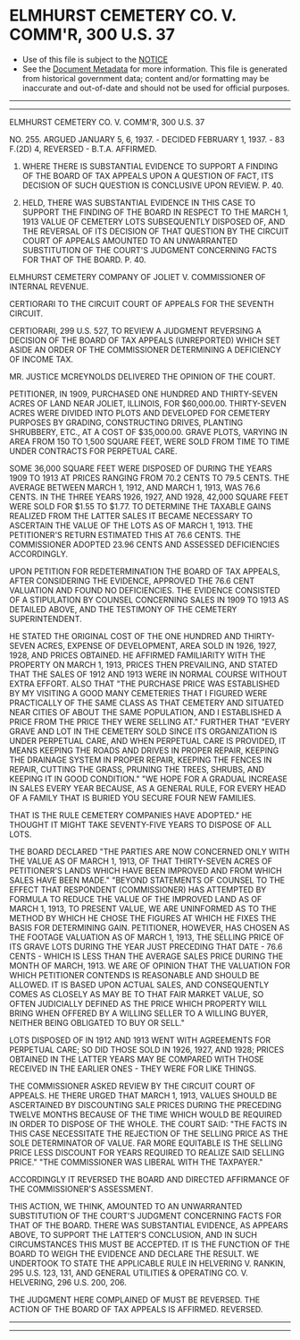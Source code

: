 ---
---

# ELMHURST CEMETERY CO. V. COMM'R, 300 U.S. 37

* Use of this file is subject to the [NOTICE](https://github.com/publicdocs/notice/blob/master/NOTICE)
* See the [Document Metadata](../../../) for more information.
  This file is generated from historical government data; content and/or formatting may be inaccurate and out-of-date and should not be used for official purposes.

----------
----------

ELMHURST CEMETERY CO. V. COMM'R, 300 U.S. 37

NO. 255.  ARGUED JANUARY 5, 6, 1937.  - DECIDED FEBRUARY 1, 1937.  - 83 F.(2D) 4, REVERSED - B.T.A. AFFIRMED.

1.  WHERE THERE IS SUBSTANTIAL EVIDENCE TO SUPPORT A FINDING OF THE BOARD OF TAX APPEALS UPON A QUESTION OF FACT, ITS DECISION OF SUCH QUESTION IS CONCLUSIVE UPON REVIEW.  P. 40.

2. HELD, THERE WAS SUBSTANTIAL EVIDENCE IN THIS CASE TO SUPPORT THE FINDING OF THE BOARD IN RESPECT TO THE MARCH 1, 1913 VALUE OF CEMETERY LOTS SUBSEQUENTLY DISPOSED OF, AND THE REVERSAL OF ITS DECISION OF THAT QUESTION BY THE CIRCUIT COURT OF APPEALS AMOUNTED TO AN UNWARRANTED SUBSTITUTION OF THE COURT'S JUDGMENT CONCERNING FACTS FOR THAT OF THE BOARD.  P. 40.

ELMHURST CEMETERY COMPANY OF JOLIET V. COMMISSIONER OF INTERNAL REVENUE.

CERTIORARI TO THE CIRCUIT COURT OF APPEALS FOR THE SEVENTH CIRCUIT.

CERTIORARI, 299 U.S. 527, TO REVIEW A JUDGMENT REVERSING A DECISION OF THE BOARD OF TAX APPEALS (UNREPORTED) WHICH SET ASIDE AN ORDER OF THE COMMISSIONER DETERMINING A DEFICIENCY OF INCOME TAX.

MR. JUSTICE MCREYNOLDS DELIVERED THE OPINION OF THE COURT.

PETITIONER, IN 1909, PURCHASED ONE HUNDRED AND THIRTY-SEVEN ACRES OF LAND NEAR JOLIET, ILLINOIS, FOR $60,000.00.  THIRTY-SEVEN ACRES WERE DIVIDED INTO PLOTS AND DEVELOPED FOR CEMETERY PURPOSES BY GRADING, CONSTRUCTING DRIVES, PLANTING SHRUBBERY, ETC., AT A COST OF $35,000.00.  GRAVE PLOTS, VARYING IN AREA FROM 150 TO 1,500 SQUARE FEET, WERE SOLD FROM TIME TO TIME UNDER CONTRACTS FOR PERPETUAL CARE.

SOME 36,000 SQUARE FEET WERE DISPOSED OF DURING THE YEARS 1909 TO 1913 AT PRICES RANGING FROM 70.2 CENTS TO 79.5 CENTS.  THE AVERAGE BETWEEN MARCH 1, 1912, AND MARCH 1, 1913, WAS 76.6 CENTS.  IN THE THREE YEARS 1926, 1927, AND 1928, 42,000 SQUARE FEET WERE SOLD FOR $1.55 TO $1.77.  TO DETERMINE THE TAXABLE GAINS REALIZED FROM THE LATTER SALES IT BECAME NECESSARY TO ASCERTAIN THE VALUE OF THE LOTS AS OF MARCH 1, 1913.  THE PETITIONER'S RETURN ESTIMATED THIS AT 76.6 CENTS.  THE COMMISSIONER ADOPTED 23.96 CENTS AND ASSESSED DEFICIENCIES ACCORDINGLY.

UPON PETITION FOR REDETERMINATION THE BOARD OF TAX APPEALS, AFTER CONSIDERING THE EVIDENCE, APPROVED THE 76.6 CENT VALUATION AND FOUND NO DEFICIENCIES.  THE EVIDENCE CONSISTED OF A STIPULATION BY COUNSEL CONCERNING SALES IN 1909 TO 1913 AS DETAILED ABOVE, AND THE TESTIMONY OF THE CEMETERY SUPERINTENDENT.

HE STATED THE ORIGINAL COST OF THE ONE HUNDRED AND THIRTY-SEVEN ACRES, EXPENSE OF DEVELOPMENT, AREA SOLD IN 1926, 1927, 1928, AND PRICES OBTAINED.  HE AFFIRMED FAMILIARITY WITH THE PROPERTY ON MARCH 1, 1913, PRICES THEN PREVAILING, AND STATED THAT THE SALES OF 1912 AND 1913 WERE IN NORMAL COURSE WITHOUT EXTRA EFFORT.  ALSO THAT "THE PURCHASE PRICE WAS ESTABLISHED BY MY VISITING A GOOD MANY CEMETERIES THAT I FIGURED WERE PRACTICALLY OF THE SAME CLASS AS THAT CEMETERY AND SITUATED NEAR CITIES OF ABOUT THE SAME POPULATION, AND I ESTABLISHED A PRICE FROM THE PRICE THEY WERE SELLING AT."  FURTHER THAT "EVERY GRAVE AND LOT IN THE CEMETERY SOLD SINCE ITS ORGANIZATION IS UNDER PERPETUAL CARE, AND WHEN PERPETUAL CARE IS PROVIDED, IT MEANS KEEPING THE ROADS AND DRIVES IN PROPER REPAIR, KEEPING THE DRAINAGE SYSTEM IN PROPER REPAIR, KEEPING THE FENCES IN REPAIR, CUTTING THE GRASS, PRUNING THE TREES, SHRUBS, AND KEEPING IT IN GOOD CONDITION."  "WE HOPE FOR A GRADUAL INCREASE IN SALES EVERY YEAR BECAUSE, AS A GENERAL RULE, FOR EVERY HEAD OF A FAMILY THAT IS BURIED YOU SECURE FOUR NEW FAMILIES.

THAT IS THE RULE CEMETERY COMPANIES HAVE ADOPTED."  HE THOUGHT IT MIGHT TAKE SEVENTY-FIVE YEARS TO DISPOSE OF ALL LOTS.

THE BOARD DECLARED "THE PARTIES ARE NOW CONCERNED ONLY WITH THE VALUE AS OF MARCH 1, 1913, OF THAT THIRTY-SEVEN ACRES OF PETITIONER'S LANDS WHICH HAVE BEEN IMPROVED AND FROM WHICH SALES HAVE BEEN MADE."  "BEYOND STATEMENTS OF COUNSEL TO THE EFFECT THAT RESPONDENT (COMMISSIONER) HAS ATTEMPTED BY FORMULA TO REDUCE THE VALUE OF THE IMPROVED LAND AS OF MARCH 1, 1913, TO PRESENT VALUE, WE ARE UNINFORMED AS TO THE METHOD BY WHICH HE CHOSE THE FIGURES AT WHICH HE FIXES THE BASIS FOR DETERMINING GAIN.  PETITIONER, HOWEVER, HAS CHOSEN AS THE FOOTAGE VALUATION AS OF MARCH 1, 1913, THE SELLING PRICE OF ITS GRAVE LOTS DURING THE YEAR JUST PRECEDING THAT DATE - 76.6 CENTS - WHICH IS LESS THAN THE AVERAGE SALES PRICE DURING THE MONTH OF MARCH, 1913.  WE ARE OF OPINION THAT THE VALUATION FOR WHICH PETITIONER CONTENDS IS REASONABLE AND SHOULD BE ALLOWED.  IT IS BASED UPON ACTUAL SALES, AND CONSEQUENTLY COMES AS CLOSELY AS MAY BE TO THAT FAIR MARKET VALUE, SO OFTEN JUDICIALLY DEFINED AS THE PRICE WHICH PROPERTY WILL BRING WHEN OFFERED BY A WILLING SELLER TO A WILLING BUYER, NEITHER BEING OBLIGATED TO BUY OR SELL."

LOTS DISPOSED OF IN 1912 AND 1913 WENT WITH AGREEMENTS FOR PERPETUAL CARE; SO DID THOSE SOLD IN 1926, 1927, AND 1928; PRICES OBTAINED IN THE LATTER YEARS MAY BE COMPARED WITH THOSE RECEIVED IN THE EARLIER ONES - THEY WERE FOR LIKE THINGS.

THE COMMISSIONER ASKED REVIEW BY THE CIRCUIT COURT OF APPEALS.  HE THERE URGED THAT MARCH 1, 1913, VALUES SHOULD BE ASCERTAINED BY DISCOUNTING SALE PRICES DURING THE PRECEDING TWELVE MONTHS BECAUSE OF THE TIME WHICH WOULD BE REQUIRED IN ORDER TO DISPOSE OF THE WHOLE.  THE COURT SAID: "THE FACTS IN THIS CASE NECESSITATE THE REJECTION OF THE SELLING PRICE AS THE SOLE DETERMINATOR OF VALUE.  FAR MORE EQUITABLE IS THE SELLING PRICE LESS DISCOUNT FOR YEARS REQUIRED TO REALIZE SAID SELLING PRICE."  "THE COMMISSIONER WAS LIBERAL WITH THE TAXPAYER."

ACCORDINGLY IT REVERSED THE BOARD AND DIRECTED AFFIRMANCE OF THE COMMISSIONER'S ASSESSMENT.

THIS ACTION, WE THINK, AMOUNTED TO AN UNWARRANTED SUBSTITUTION OF THE COURT'S JUDGMENT CONCERNING FACTS FOR THAT OF THE BOARD.  THERE WAS SUBSTANTIAL EVIDENCE, AS APPEARS ABOVE, TO SUPPORT THE LATTER'S CONCLUSION, AND IN SUCH CIRCUMSTANCES THIS MUST BE ACCEPTED.  IT IS THE FUNCTION OF THE BOARD TO WEIGH THE EVIDENCE AND DECLARE THE RESULT.  WE UNDERTOOK TO STATE THE APPLICABLE RULE IN HELVERING V. RANKIN, 295 U.S. 123, 131, AND GENERAL UTILITIES & OPERATING CO. V. HELVERING, 296 U.S. 200, 206.

THE JUDGMENT HERE COMPLAINED OF MUST BE REVERSED.  THE ACTION OF THE BOARD OF TAX APPEALS IS AFFIRMED.  REVERSED.


----------
----------

